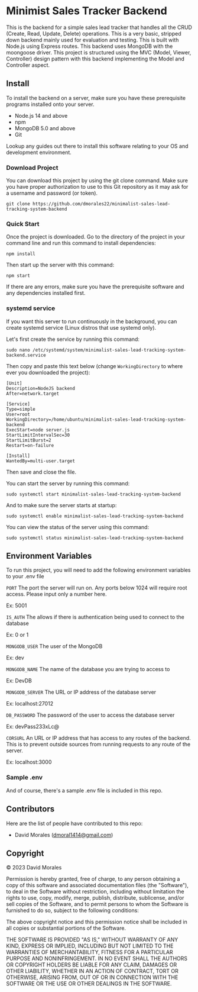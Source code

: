 # Minimist Sales Tracker Backend

This is the backend for a simple sales lead tracker that handles all the CRUD (Create, Read, Update, Delete) operations. This is a very basic, stripped down backend mainly used for evaluation and testing. This is built with Node.js using Express routes. This backend uses MongoDB with the moongoose driver. This project is structured using the MVC (Model, Viewer, Controller) design pattern with this backend implementing the Model and Controller aspect.

## Install

To install the backend on a server, make sure you have these prerequisite programs installed onto your server.

- Node.js 14 and above
- npm
- MongoDB 5.0 and above
- Git

Lookup any guides out there to install this software relating to your OS and development environment.

### Download Project

You can download this project by using the git clone command. Make sure you have proper authorization to use to this Git repository as it may ask for a username and password (or token).

`git clone https://github.com/dmorales22/minimalist-sales-lead-tracking-system-backend`

### Quick Start

Once the project is downloaded. Go to the directory of the project in your command line and run this command to install dependencies:

`npm install`

Then start up the server with this command:

`npm start`

If there are any errors, make sure you have the prerequisite software and any dependencies installed first.

### systemd service

If you want this server to run continuously in the background, you can create systemd service (Linux distros that use systemd only).

Let's first create the service by running this command:

`sudo nano /etc/systemd/system/minimalist-sales-lead-tracking-system-backend.service`

Then copy and paste this text below (change `WorkingDirectory` to where ever you downloaded the project):

```
[Unit]
Description=NodeJS backend
After=network.target

[Service]
Type=simple
User=root
WorkingDirectory=/home/ubuntu/minimalist-sales-lead-tracking-system-backend
ExecStart=node server.js
StartLimitIntervalSec=30
StartLimitBurst=2
Restart=on-failure

[Install]
WantedBy=multi-user.target
```

Then save and close the file.

You can start the server by running this command:

`sudo systemctl start minimalist-sales-lead-tracking-system-backend`

And to make sure the server starts at startup:

`sudo systemctl enable minimalist-sales-lead-tracking-system-backend`

You can view the status of the server using this command:

`sudo systemctl status minimalist-sales-lead-tracking-system-backend`

## Environment Variables

To run this project, you will need to add the following environment variables to your .env file

`PORT` The port the server will run on. Any ports below 1024 will require root access. Please input only a number here.

Ex: 5001

`IS_AUTH` The allows if there is authentication being used to connect to the database

Ex: 0 or 1

`MONGODB_USER` The user of the MongoDB

Ex: dev

`MONGODB_NAME` The name of the database you are trying to access to

Ex: DevDB

`MONGODB_SERVER` The URL or IP address of the database server

Ex: localhost:27012

`DB_PASSWORD` The password of the user to access the database server

Ex: devPass233xLc@

`CORSURL` An URL or IP address that has access to any routes of the backend. This is to prevent outside sources from running requests to any route of the server.

Ex: localhost:3000

### Sample .env

And of course, there's a sample .env file is included in this repo.

## Contributors

Here are the list of people have contributed to this repo:

- David Morales (dmoral1414@gmail.com)

## Copyright

© 2023 David Morales

Permission is hereby granted, free of charge, to any person obtaining a copy of this software and associated documentation files (the "Software"), to deal in the Software without restriction, including without limitation the rights to use, copy, modify, merge, publish, distribute, sublicense, and/or sell copies of the Software, and to permit persons to whom the Software is furnished to do so, subject to the following conditions:

The above copyright notice and this permission notice shall be included in all copies or substantial portions of the Software.

THE SOFTWARE IS PROVIDED "AS IS," WITHOUT WARRANTY OF ANY KIND, EXPRESS OR IMPLIED, INCLUDING BUT NOT LIMITED TO THE WARRANTIES OF MERCHANTABILITY, FITNESS FOR A PARTICULAR PURPOSE AND NONINFRINGEMENT. IN NO EVENT SHALL THE AUTHORS OR COPYRIGHT HOLDERS BE LIABLE FOR ANY CLAIM, DAMAGES OR OTHER LIABILITY, WHETHER IN AN ACTION OF CONTRACT, TORT OR OTHERWISE, ARISING FROM, OUT OF OR IN CONNECTION WITH THE SOFTWARE OR THE USE OR OTHER DEALINGS IN THE SOFTWARE.
